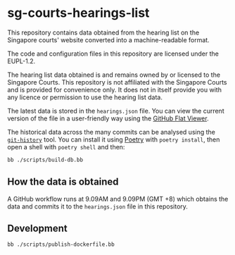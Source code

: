 # sg-courts-hearings-list

This repository contains data obtained from the hearing list on the Singapore courts' website converted into a machine-readable format.

The code and configuration files in this repository are licensed under the EUPL-1.2.

The hearing list data obtained is and remains owned by or licensed to the Singapore Courts. This repository is not affiliated with the Singapore Courts and is provided for convenience only. It does not in itself provide you with any licence or permission to use the hearing list data.

The latest data is stored in the `hearings.json` file. You can view the current version of the file in a user-friendly way using the [GitHub Flat Viewer](https://flatgithub.com/hueyy/sg-courts-hearings-list?filename=hearings.json).

The historical data across the many commits can be analysed using the [`git-history`](https://github.com/simonw/git-history) tool. You can install it using [Poetry](https://python-poetry.org/) with `poetry install`, then open a shell with `poetry shell` and then:

```bash
bb ./scripts/build-db.bb
```

## How the data is obtained

A GitHub workflow runs at 9.09AM and 9.09PM (GMT +8) which obtains the data and commits it to the `hearings.json` file in this repository.

## Development

```bash
bb ./scripts/publish-dockerfile.bb
```

